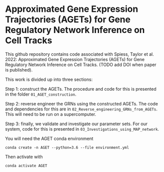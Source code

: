 # Approximated Gene Expression Trajectories (AGETs) for Gene Regulatory Network Inference on Cell Tracks

This github repository contains code associated with Spiess, Taylor et al. 2022: Approximated Gene Expression Trajectories (AGETs) for Gene Regulatory Network Inference on Cell Tracks.  (TODO add DOI when paper is published).

This work is divided up into three sections: 

Step 1: construct the AGETs. The procedure and code for this is presented in the folder `01_AGET_construction`. 

Step 2: reverse engineer the GRNs using the constructed AGETs. The code and dependencies for this are in `02_Reverse_engineering_GRNs_from_AGETs`. This will need to be run on a supercomputer. 

Step 3: finally, we validate and investigate our parameter sets. For our system, code for this is presented in  `03_Investigations_using_MAP_network`.

You will need the AGET conda environment

`conda create -n AGET --python=3.6 --file environment.yml`

Then activate with

`conda activate AGET`
